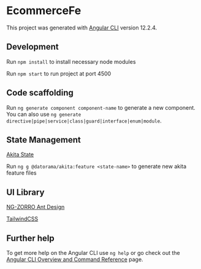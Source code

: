 # EcommerceFe

This project was generated with [Angular CLI](https://github.com/angular/angular-cli) version 12.2.4.

## Development

Run `npm install` to install necessary node modules

Run `npm start` to run project at port 4500


## Code scaffolding

Run `ng generate component component-name` to generate a new component. You can also use `ng generate directive|pipe|service|class|guard|interface|enum|module`.

## State Management

[Akita State](https://datorama.github.io/akita/)

Run `ng g @datorama/akita:feature <state-name>` to generate new akita feature files

## UI Library

[NG-ZORRO Ant Design](https://ng.ant.design/docs/introduce/en)

[TailwindCSS](https://tailwindcss.com/docs)


## Further help

To get more help on the Angular CLI use `ng help` or go check out the [Angular CLI Overview and Command Reference](https://angular.io/cli) page.

